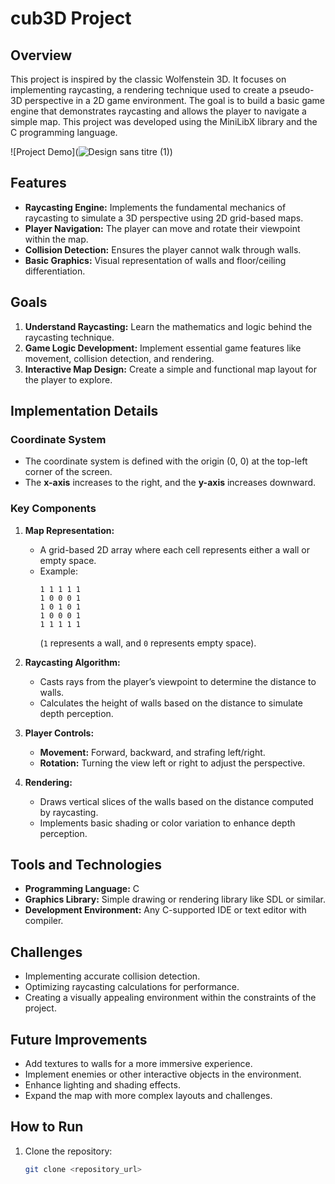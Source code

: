 # cub3D Project

## Overview
This project is inspired by the classic Wolfenstein 3D. It focuses on implementing raycasting, a rendering technique used to create a pseudo-3D perspective in a 2D game environment. The goal is to build a basic game engine that demonstrates raycasting and allows the player to navigate a simple map. This project was developed using the MiniLibX library and the C programming language.

![Project Demo](![Design sans titre (1)](https://github.com/user-attachments/assets/c6d7622c-fe69-491e-88b3-4523d41a30f1))

## Features
- **Raycasting Engine:** Implements the fundamental mechanics of raycasting to simulate a 3D perspective using 2D grid-based maps.
- **Player Navigation:** The player can move and rotate their viewpoint within the map.
- **Collision Detection:** Ensures the player cannot walk through walls.
- **Basic Graphics:** Visual representation of walls and floor/ceiling differentiation.

## Goals
1. **Understand Raycasting:** Learn the mathematics and logic behind the raycasting technique.
2. **Game Logic Development:** Implement essential game features like movement, collision detection, and rendering.
3. **Interactive Map Design:** Create a simple and functional map layout for the player to explore.

## Implementation Details
### Coordinate System
- The coordinate system is defined with the origin (0, 0) at the top-left corner of the screen.
- The **x-axis** increases to the right, and the **y-axis** increases downward.

### Key Components
1. **Map Representation:**
   - A grid-based 2D array where each cell represents either a wall or empty space.
   - Example:
     ```
     1 1 1 1 1
     1 0 0 0 1
     1 0 1 0 1
     1 0 0 0 1
     1 1 1 1 1
     ```
     (`1` represents a wall, and `0` represents empty space).

2. **Raycasting Algorithm:**
   - Casts rays from the player’s viewpoint to determine the distance to walls.
   - Calculates the height of walls based on the distance to simulate depth perception.

3. **Player Controls:**
   - **Movement:** Forward, backward, and strafing left/right.
   - **Rotation:** Turning the view left or right to adjust the perspective.

4. **Rendering:**
   - Draws vertical slices of the walls based on the distance computed by raycasting.
   - Implements basic shading or color variation to enhance depth perception.

## Tools and Technologies
- **Programming Language:** C
- **Graphics Library:** Simple drawing or rendering library like SDL or similar.
- **Development Environment:** Any C-supported IDE or text editor with compiler.

## Challenges
- Implementing accurate collision detection.
- Optimizing raycasting calculations for performance.
- Creating a visually appealing environment within the constraints of the project.

## Future Improvements
- Add textures to walls for a more immersive experience.
- Implement enemies or other interactive objects in the environment.
- Enhance lighting and shading effects.
- Expand the map with more complex layouts and challenges.

## How to Run
1. Clone the repository:
   ```bash
   git clone <repository_url>
